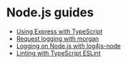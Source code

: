 # Node.js guides

- [Using Express with TypeScript](./express-with-typescript)
- [Request logging with morgan](./morgan-request-logging)
- [Logging on Node.js with log4js-node](./logging-with-log4js-node)
- [Linting with TypeScript ESLint](./linting-with-typescript-eslint)